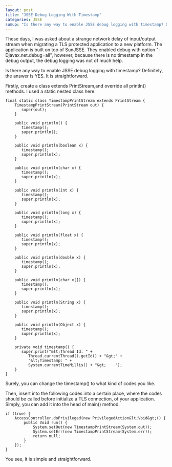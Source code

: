 ```yaml
---
layout: post
title: "JSSE Debug Logging With Timestamp"
categories: JSSE
sumup: "Is there any way to enable JSSE debug logging with timestamp? Definitely, the answer is YES. It is straightforward."
---
```


These days, I was asked about a strange network delay of input/output stream when migrating a TLS protected application to a new platform. The application is built on top of SunJSSE. They enabled debug with option "-Djavax.net.debug=all", however, because there is no timestamp in the debug output, the debug logging was not of much help.  

Is there any way to enable JSSE debug logging with timestamp? Definitely, the answer is YES. It is straightforward.

Firstly, create a class extends PrintStream,and override all println() methods. I used a static nested class here.

    final static class TimestampPrintStream extends PrintStream {
        TimestampPrintStream(PrintStream out) {
           super(out);
        }

        public void println() {
           timestamp();
           super.println();
        }

        public void println(boolean x) {
           timestamp();
           super.println(x);
        }

        public void println(char x) {
           timestamp();
           super.println(x);
        }

        public void println(int x) {
           timestamp();
           super.println(x);
        }

        public void println(long x) {
           timestamp();
           super.println(x);
        }

        public void println(float x) {
           timestamp();
           super.println(x);
        }

        public void println(double x) {
           timestamp();
           super.println(x);
        }

        public void println(char x[]) {
           timestamp();
           super.println(x);
        }

        public void println(String x) {
           timestamp();
           super.println(x);
        }

	    public void println(Object x) {
	       timestamp();
	       super.println(x);
	    }

	    private void timestamp() {
	       super.print("&lt;Thread Id: " +
	          Thread.currentThread().getId() + "&gt;" +
	          "&lt;Timestamp: " +
	          System.currentTimeMillis() + "&gt;    ");
	    }
	}

 
Surely, you can change the timestamp() to what kind of codes you like.

Then, insert into the following codes into a certain place, where the codes should be called before initialize a TLS connection, of your application. Simply, you can add it into the head of main() method.

	if (true) {
		AccessController.doPrivileged(new PrivilegedAction&lt;Void&gt;() {
		    public Void run() {
		        System.setOut(new TimestampPrintStream(System.out));
                System.setErr(new TimestampPrintStream(System.err));
		        return null;
		    }
		});
	}  

You see, it is simple and straightforward.
